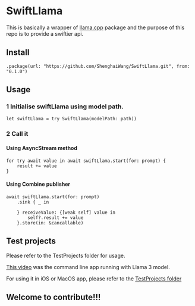 #  SwiftLlama

This is basically a wrapper of [llama.cpp](https://github.com/ggerganov/llama.cpp.git) package 
and the purpose of this repo is to provide a swiftier api.

## Install

    .package(url: "https://github.com/ShenghaiWang/SwiftLlama.git", from: "0.1.0")

## Usage

### 1 Initialise swiftLlama using model path.

    let swiftLlama = try SwiftLlama(modelPath: path))
    
### 2 Call it 

#### Using AsyncStream method

    for try await value in await swiftLlama.start(for: prompt) {
        result += value
    }

#### Using Combine publisher

    await swiftLlama.start(for: prompt)
        .sink { _ in

        } receiveValue: {[weak self] value in
            self?.result += value
        }.store(in: &cancallable)

## Test projects

Please refer to the TestProjects folder for usage. 

[This video](https://youtu.be/w1VEM00cJWo) was the command line app running with Llama 3 model.

For using it in iOS or MacOS app, please refer to the [TestProjects folder](https://github.com/ShenghaiWang/SwiftLlama/tree/main/TestProjects) 

## Welcome to contribute!!!



